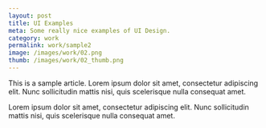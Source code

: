 ```yaml
---
layout: post
title: UI Examples
meta: Some really nice examples of UI Design.
category: work
permalink: work/sample2
image: /images/work/02.png
thumb: /images/work/02_thumb.png
---
```


This is a sample article. Lorem ipsum dolor sit amet, consectetur adipiscing elit. Nunc sollicitudin mattis nisi, quis scelerisque nulla consequat amet.

Lorem ipsum dolor sit amet, consectetur adipiscing elit. Nunc sollicitudin mattis nisi, quis scelerisque nulla consequat amet.